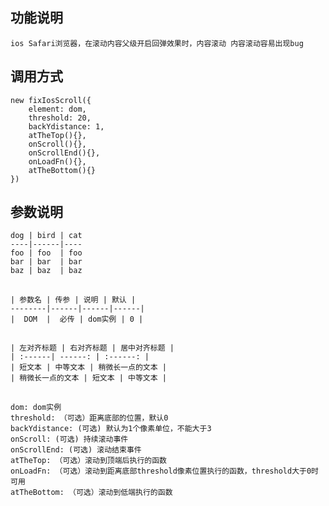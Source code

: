 ## 功能说明

    ios Safari浏览器，在滚动内容父级开启回弹效果时，内容滚动 内容滚动容易出现bug

## 调用方式
    new fixIosScroll({
        element: dom,
        threshold: 20,
        backYdistance: 1,
        atTheTop(){},
        onScroll(){},
        onScrollEnd(){},
        onLoadFn(){},
        atTheBottom(){}
    })

## 参数说明

    dog | bird | cat
    ----|------|----
    foo | foo  | foo
    bar | bar  | bar
    baz | baz  | baz

##
    | 参数名 | 传参 | 说明 | 默认 |
    --------|------|------|------|
    |  DOM  |  必传 | dom实例 | 0 |

##
    | 左对齐标题 | 右对齐标题 | 居中对齐标题 |
    | :------| ------: | :------: |
    | 短文本 | 中等文本 | 稍微长一点的文本 |
    | 稍微长一点的文本 | 短文本 | 中等文本 |

##
    dom: dom实例
    threshold: （可选）距离底部的位置，默认0
    backYdistance: (可选) 默认为1个像素单位，不能大于3
    onScroll: (可选) 持续滚动事件
    onScrollEnd: (可选) 滚动结束事件
    atTheTop: （可选）滚动到顶端后执行的函数
    onLoadFn: （可选）滚动到距离底部threshold像素位置执行的函数，threshold大于0时可用
    atTheBottom: （可选）滚动到低端执行的函数

